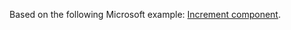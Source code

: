 Based on the following Microsoft example: [Increment component](https://learn.microsoft.com/en-us/power-apps/developer/component-framework/sample-controls/increment-control).